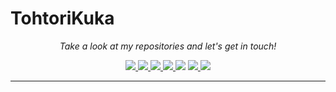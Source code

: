 # TohtoriKuka
<!-- Social Section -->
<p align="center">
  <i>Take a look at my repositories and let's get in touch!</i>

<p align="center">
  <a href= "https://github.com/TohtoriKuka/">
    <img src="https://img.icons8.com/material-outlined/24/000000/github.png"/>
  </a>
  <a href= "https://www.linkedin.com/in/taro-turtiainen-37442aba/">
    <img src="https://img.icons8.com/material-outlined/30/000000/linkedin.png"/>
  </a>
  <a href= "https://twitter.com/TaroTurtiainen">
    <img src="https://img.icons8.com/material-outlined/30/000000/twitter.png"/>
  </a>
    <a href="https://www.youtube.com/channel/UCcn54FKBABuIK5_wKa-lLjA">
    <img src="https://img.icons8.com/material-outlined/30/000000/youtube-play.png"/>
  </a>
  <!-- Online cv> -->
    <img src="https://img.icons8.com/material-outlined/30/000000/parse-from-clipboard.png"/>
  </a>
  <a href="mailto:taro.turtiainen@gmail.com">
    <img src="https://img.icons8.com/material-outlined/24/000000/gmail.png"/>
  </a>
  <a href="https://www.paypal.com/paypalme/TaroTurtiainen">
    <img src="https://img.icons8.com/material-outlined/24/000000/paypal.png"/>
  </a>

</p>

---

<!--
**TohtoriKuka/TohtoriKuka** is a ✨ _special_ ✨ repository because its `README.md` (this file) appears on your GitHub profile.

Here are some ideas to get you started:

- 🔭 I’m currently working on ...
- 🌱 I’m currently learning ...
- 👯 I’m looking to collaborate on ...
- 🤔 I’m looking for help with ...
- 💬 Ask me about ...
- 📫 How to reach me: ...
- 😄 Pronouns: ...
- ⚡ Fun fact: ...
-->

